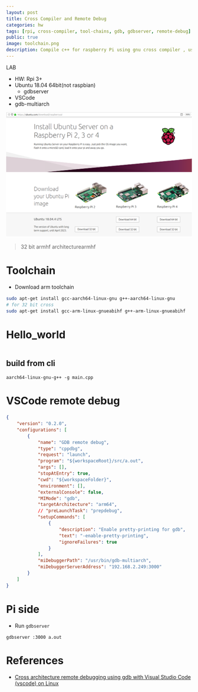 ```yaml
---
layout: post
title: Cross Compiler and Remote Debug
categories: hw
tags: [rpi, cross-compiler, tool-chains, gdb, gdbserver, remote-debug]
public: true
image: toolchain.png
description: Compile c++ for raspberry Pi using gnu cross compiler , using vscode and gdb-multiarch to remote debug
---
```


LAB
- HW: Rpi 3+
- Ubuntu 18.04 64bit(not raspbian)
  - gdbserver
- VSCode
- gdb-multiarch

![](/images/2020-03-03-21-41-32.png)
> 32 bit armhf architecturearmhf
> 
# Toolchain
- Download arm toolchain

```bash
sudo apt-get install gcc-aarch64-linux-gnu g++-aarch64-linux-gnu
# for 32 bit cross
sudo apt-get install gcc-arm-linux-gnueabihf g++-arm-linux-gnueabihf
```

# Hello_world
```cpp
```

## build from cli
```
aarch64-linux-gnu-g++ -g main.cpp

```

# VSCode remote debug
```json
{
    "version": "0.2.0",
    "configurations": [
        {
            "name": "GDB remote debug",
            "type": "cppdbg",
            "request": "launch",
            "program": "${workspaceRoot}/src/a.out",
            "args": [],
            "stopAtEntry": true,
            "cwd": "${workspaceFolder}",
            "environment": [],
            "externalConsole": false,
            "MIMode": "gdb",
            "targetArchitecture": "arm64",
            // "preLaunchTask": "prepdebug",
            "setupCommands": [
                {
                    "description": "Enable pretty-printing for gdb",
                    "text": "-enable-pretty-printing",
                    "ignoreFailures": true
                }
            ],
            "miDebuggerPath": "/usr/bin/gdb-multiarch",
            "miDebuggerServerAddress": "192.168.2.249:3000"
        }
    ]
}
```

# Pi side
- Run `gdbserver`

```
gdbserver :3000 a.out
```

# References
  - [Cross architecture remote debugging using gdb with Visual Studio Code (vscode) on Linux](https://medium.com/@karel.l.vermeiren/cross-architecture-remote-debugging-using-gdb-with-visual-studio-code-vscode-on-linux-c0572794b4ef)